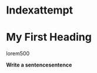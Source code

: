 # Indexattempt
<!DOCTYPE html>
<html>
<body>

  <h1>My First Heading</h1>
  <p>lorem500</p>


  <p><strong>Write a sentencesentence<strong/><p>
</body>
</html>
